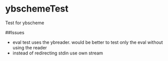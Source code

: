 # ybschemeTest

Test for ybscheme

##Issues
- eval test uses the ybreader. would be better to test only the eval without using the reader
- instead of redirecting stdin use own stream

